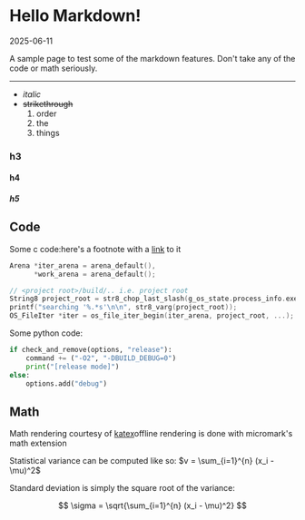 # Hello Markdown!

<publish-date>2025-06-11</publish-date>

A sample page to test some of the markdown features. Don't take any of the code
or math seriously.

<hr/>

- *italic*
- ~~strikethrough~~
    1. order
    1. the
    1. things

### h3
#### h4
##### h5

## Code

Some c code:<fn>here's a footnote with a [link](https://github.com/beaumccartney/root_c/blob/main/metagen/metagen_main.c) to it</fn>

```c
Arena *iter_arena = arena_default(),
      *work_arena = arena_default();

// <project root>/build/.. i.e. project root
String8 project_root = str8_chop_last_slash(g_os_state.process_info.exe_folder);
printf("searching '%.*s'\n\n", str8_varg(project_root));
OS_FileIter *iter = os_file_iter_begin(iter_arena, project_root, ...);
```

Some python code:

```python
if check_and_remove(options, "release"):
    command += ("-O2", "-DBUILD_DEBUG=0")
    print("[release mode]")
else:
    options.add("debug")
```

## Math

Math rendering courtesy of [katex](https://katex.org)<fn>offline rendering is
    done with micromark's math extension</fn>

Statistical variance can be computed like so: $v = \sum_{i=1}^{n} (x_i - \mu)^2$

Standard deviation is simply the square root of the variance:

$$
\sigma = \sqrt{\sum_{i=1}^{n} (x_i - \mu)^2}
$$
